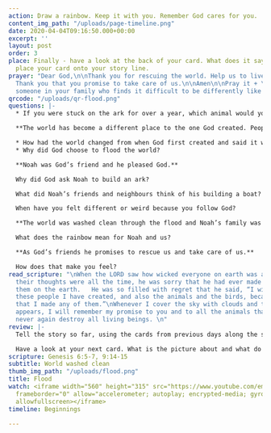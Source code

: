 ```yaml
---
action: Draw a rainbow. Keep it with you. Remember God cares for you.
content_img_path: "/uploads/page-timeline.png"
date: 2020-04-04T09:16:50.000+00:00
excerpt: ''
layout: post
order: 3
place: Finally - have a look at the back of your card. What does it say? You can now
  place your card onto your story line.
prayer: "Dear God,\n\nThank you for rescuing the world. Help us to live as your friends.
  Thank you that you promise to take care of us.\n\nAmen\n\nPray it + \n\nPray for
  someone in your family who finds it difficult to be differently like Noah was. "
qrcode: "/uploads/qr-flood.png"
questions: |-
  * If you were stuck on the ark for over a year, which animal would you want to share a bedroom with and why?

  **The world has become a different place to the one God created. People have changed too. He can no longer say it is very good but he does have a plan to sort it out….**

  * How had the world changed from when God first created and said it was “very good”?
  * Why did God choose to flood the world?

  **Noah was God’s friend and he pleased God.**

  Why did God ask Noah to build an ark?

  What did Noah’s friends and neighbours think of his building a boat?

  When have you felt different or weird because you follow God?

  **The world was washed clean through the flood and Noah’s family was rescued in the ark.**

  What does the rainbow mean for Noah and us?

  **As God’s friends he promises to rescue us and take care of us.**

  How does that make you feel?
read_scripture: "\nWhen the LORD saw how wicked everyone on earth was and how evil
  their thoughts were all the time, he was sorry that he had ever made them and put
  them on the earth.   He was so filled with regret that he said, “I will wipe out
  these people I have created, and also the animals and the birds, because I am sorry
  that I made any of them.”\nWhenever I cover the sky with clouds and the rainbow
  appears, I will remember my promise to you and to all the animals that a flood will
  never again destroy all living beings. \n"
review: |-
  Tell the story so far, using the cards from previous days along the storyline.

  Have a look at your next card. What is the picture about and what do the words say?
scripture: Genesis 6:5-7, 9:14-15
subtitle: World washed clean
thumb_img_path: "/uploads/flood.png"
title: Flood
watch: <iframe width="560" height="315" src="https://www.youtube.com/embed/4yzN0fUxjkQ"
  frameborder="0" allow="accelerometer; autoplay; encrypted-media; gyroscope; picture-in-picture"
  allowfullscreen></iframe>
timeline: Beginnings

---
```

